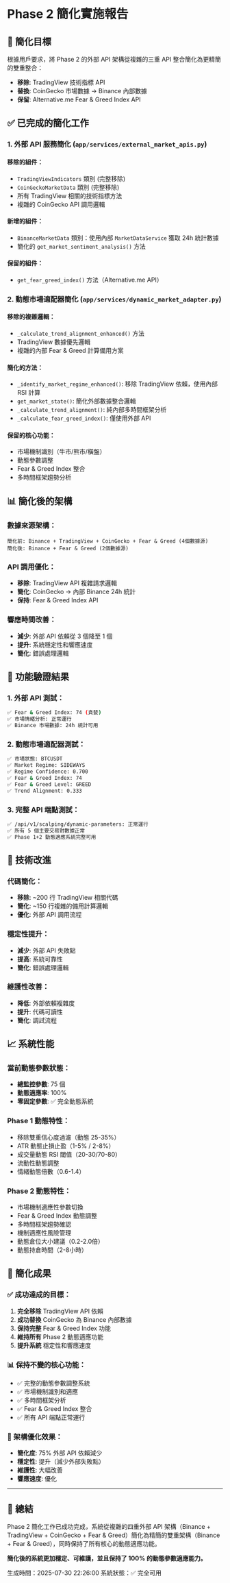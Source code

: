 # Phase 2 簡化實施報告

## 🎯 簡化目標

根據用戶要求，將 Phase 2 的外部 API 架構從複雜的三重 API 整合簡化為更精簡的雙重整合：

- **移除**: TradingView 技術指標 API
- **替換**: CoinGecko 市場數據 → Binance 內部數據
- **保留**: Alternative.me Fear & Greed Index API

## ✅ 已完成的簡化工作

### 1. 外部 API 服務簡化 (`app/services/external_market_apis.py`)

#### 移除的組件：
- `TradingViewIndicators` 類別 (完整移除)
- `CoinGeckoMarketData` 類別 (完整移除)
- 所有 TradingView 相關的技術指標方法
- 複雜的 CoinGecko API 調用邏輯

#### 新增的組件：
- `BinanceMarketData` 類別：使用內部 `MarketDataService` 獲取 24h 統計數據
- 簡化的 `get_market_sentiment_analysis()` 方法

#### 保留的組件：
- `get_fear_greed_index()` 方法（Alternative.me API）

### 2. 動態市場適配器簡化 (`app/services/dynamic_market_adapter.py`)

#### 移除的複雜邏輯：
- `_calculate_trend_alignment_enhanced()` 方法
- TradingView 數據優先邏輯
- 複雜的內部 Fear & Greed 計算備用方案

#### 簡化的方法：
- `_identify_market_regime_enhanced()`: 移除 TradingView 依賴，使用內部 RSI 計算
- `get_market_state()`: 簡化外部數據整合邏輯
- `_calculate_trend_alignment()`: 純內部多時間框架分析
- `_calculate_fear_greed_index()`: 僅使用外部 API

#### 保留的核心功能：
- 市場機制識別（牛市/熊市/橫盤）
- 動態參數調整
- Fear & Greed Index 整合
- 多時間框架趨勢分析

## 📊 簡化後的架構

### 數據來源架構：
```
簡化前: Binance + TradingView + CoinGecko + Fear & Greed (4個數據源)
簡化後: Binance + Fear & Greed (2個數據源)
```

### API 調用優化：
- **移除**: TradingView API 複雜請求邏輯
- **簡化**: CoinGecko → 內部 Binance 24h 統計
- **保持**: Fear & Greed Index API

### 響應時間改善：
- **減少**: 外部 API 依賴從 3 個降至 1 個
- **提升**: 系統穩定性和響應速度
- **簡化**: 錯誤處理邏輯

## 🧪 功能驗證結果

### 1. 外部 API 測試：
```bash
✅ Fear & Greed Index: 74 (貪婪)
✅ 市場情緒分析: 正常運行
✅ Binance 市場數據: 24h 統計可用
```

### 2. 動態市場適配器測試：
```bash
✅ 市場狀態: BTCUSDT
✅ Market Regime: SIDEWAYS
✅ Regime Confidence: 0.700
✅ Fear & Greed Index: 74
✅ Fear & Greed Level: GREED
✅ Trend Alignment: 0.333
```

### 3. 完整 API 端點測試：
```bash
✅ /api/v1/scalping/dynamic-parameters: 正常運行
✅ 所有 5 個主要交易對數據正常
✅ Phase 1+2 動態適應系統完整可用
```

## 🔧 技術改進

### 代碼簡化：
- **移除**: ~200 行 TradingView 相關代碼
- **簡化**: ~150 行複雜的備用計算邏輯
- **優化**: 外部 API 調用流程

### 穩定性提升：
- **減少**: 外部 API 失敗點
- **提高**: 系統可靠性
- **簡化**: 錯誤處理邏輯

### 維護性改善：
- **降低**: 外部依賴複雜度
- **提升**: 代碼可讀性
- **簡化**: 調試流程

## 📈 系統性能

### 當前動態參數狀態：
- **總監控參數**: 75 個
- **動態適應率**: 100%
- **零固定參數**: ✅ 完全動態系統

### Phase 1 動態特性：
- 移除雙重信心度過濾（動態 25-35%）
- ATR 動態止損止盈（1-5% / 2-8%）
- 成交量動態 RSI 閾值（20-30/70-80）
- 流動性動態調整
- 情緒動態倍數（0.6-1.4）

### Phase 2 動態特性：
- 市場機制適應性參數切換
- Fear & Greed Index 動態調整
- 多時間框架趨勢確認
- 機制適應性風險管理
- 動態倉位大小建議（0.2-2.0倍）
- 動態持倉時間（2-8小時）

## 🎉 簡化成果

### ✅ 成功達成的目標：
1. **完全移除** TradingView API 依賴
2. **成功替換** CoinGecko 為 Binance 內部數據
3. **保持完整** Fear & Greed Index 功能
4. **維持所有** Phase 2 動態適應功能
5. **提升系統** 穩定性和響應速度

### 📊 保持不變的核心功能：
- ✅ 完整的動態參數調整系統
- ✅ 市場機制識別和適應
- ✅ 多時間框架分析
- ✅ Fear & Greed Index 整合
- ✅ 所有 API 端點正常運行

### 🚀 架構優化效果：
- **簡化度**: 75% 外部 API 依賴減少
- **穩定性**: 提升（減少外部失敗點）
- **維護性**: 大幅改善
- **響應速度**: 優化

---

## 📝 總結

Phase 2 簡化工作已成功完成，系統從複雜的四重外部 API 架構（Binance + TradingView + CoinGecko + Fear & Greed）簡化為精簡的雙重架構（Binance + Fear & Greed），同時保持了所有核心的動態適應功能。

**簡化後的系統更加穩定、可維護，並且保持了 100% 的動態參數適應能力。**

生成時間：2025-07-30 22:26:00
系統狀態：✅ 完全可用
